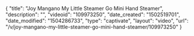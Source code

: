 {
    "title": "Joy Mangano My Little Steamer Go Mini Hand Steamer",
    "description": "",
    "videoid": "109973250",
    "date_created": "1502519701",
    "date_modified": "1504286733",
    "type": "captivate",
    "layout": "video",
    "url": "\/v\/joy-mangano-my-little-steamer-go-mini-hand-steamer\/109973250"
}